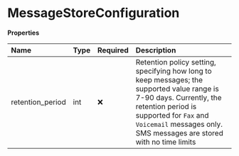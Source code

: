 # MessageStoreConfiguration

**Properties**

| Name             | Type | Required | Description                                                                                                                                                                                                                               |
| :--------------- | :--- | :------- | :---------------------------------------------------------------------------------------------------------------------------------------------------------------------------------------------------------------------------------------- |
| retention_period | int  | ❌       | Retention policy setting, specifying how long to keep messages; the supported value range is 7-90 days. Currently, the retention period is supported for `Fax` and `Voicemail` messages only. SMS messages are stored with no time limits |

<!-- This file was generated by liblab | https://liblab.com/ -->
